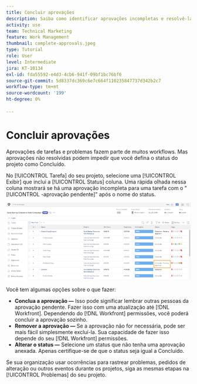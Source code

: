 ```yaml
---
title: Concluir aprovações
description: Saiba como identificar aprovações incompletas e resolvê-las para que você possa fechar seu projeto no [!DNL  Workfront].
activity: use
team: Technical Marketing
feature: Work Management
thumbnail: complete-approvals.jpeg
type: Tutorial
role: User
level: Intermediate
jira: KT-10134
exl-id: fda55592-e4d3-4cb6-941f-09bf1bc76bf6
source-git-commit: 5d8337dc369c6e7c664f110235847737d342b2c7
workflow-type: tm+mt
source-wordcount: '199'
ht-degree: 0%

---
```


# Concluir aprovações

Aprovações de tarefas e problemas fazem parte de muitos workflows. Mas aprovações não resolvidas podem impedir que você defina o status do projeto como Concluído.

No [!UICONTROL Tarefa] do seu projeto, selecione uma [!UICONTROL Exibir] que inclui a [!UICONTROL Status] coluna. Uma rápida olhada nessa coluna mostrará se há uma aprovação incompleta para uma tarefa com o &quot;[!UICONTROL -aprovação pendente]&quot; após o nome do status.

![Projeto mostrando aprovação incompleta](assets/planner-fund-approval-pending.png)

Você tem algumas opções sobre o que fazer:

* **Conclua a aprovação —** Isso pode significar lembrar outras pessoas da aprovação pendente. Fazer isso com uma atualização até [!DNL Workfront]. Dependendo do [!DNL Workfront] permissões, você poderá concluir a aprovação sozinho.
* **Remover a aprovação —** Se a aprovação não for necessária, pode ser mais fácil simplesmente excluí-la. Sua capacidade de fazer isso depende do seu [!DNL Workfront] permissões.
* **Alterar o status —** Selecione um status que não tenha uma aprovação anexada. Apenas certifique-se de que o status seja igual a Concluído.

Se sua organização usar ocorrências para rastrear problemas, pedidos de alteração ou outros eventos durante os projetos, siga as mesmas etapas na [!UICONTROL Problemas] do seu projeto.
